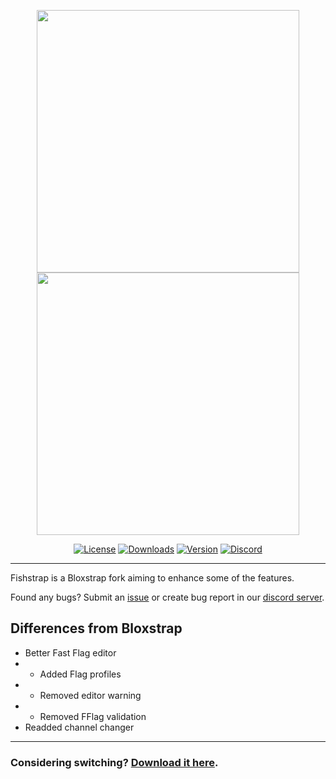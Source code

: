 
<p align="center">
    <img src="https://github.com/returnrqt/bloxstrap/raw/main/Images/Bloxstrap-full-dark.png#gh-dark-mode-only" width="420">
    <img src="https://github.com/returnrqt/bloxstrap/raw/main/Images/Bloxstrap-full-light.png#gh-light-mode-only" width="420">
</p>

<div align="center">

[![License][shield-repo-license]][repo-license]
[![Downloads][shield-repo-releases]][repo-releases]
[![Version][shield-repo-latest]][repo-latest]
[![Discord][shield-discord-server]][discord-invite]

</div>

----

Fishstrap is a Bloxstrap fork aiming to enhance some of the features.

Found any bugs? Submit an [issue](https://github.com/returnrqt/bloxstrap/issues) or create bug report in our [discord server](https://discord.gg/xSsamjAU84).

## Differences from Bloxstrap

- Better Fast Flag editor
 - - Added Flag profiles
 - - Removed editor warning
 - - Removed FFlag validation
 - Readded channel changer

----

### Considering switching? [Download it here](https://github.com/returnrqt/bloxstrap/releases).

[shield-repo-license]:  https://img.shields.io/github/license/returnrqt/bloxstrap
[shield-repo-releases]: https://img.shields.io/github/downloads/returnrqt/bloxstrap/latest/total?color=981bfe
[shield-repo-latest]:   https://img.shields.io/github/v/release/returnrqt/bloxstrap?color=7a39fb

[shield-discord-server]: https://img.shields.io/discord/1299397064165429360?logo=discord&logoColor=white&label=discord&color=4d3dff

[repo-license]:  https://github.com/returnrqt/bloxstrap/blob/main/LICENSE
[repo-actions]:  https://github.com/returnrqt/bloxstrap/actions
[repo-releases]: https://github.com/returnrqt/bloxstrap/releases
[repo-latest]:   https://github.com/returnrqt/bloxstrap/releases/latest

[discord-invite]:  https://discord.gg/xSsamjAU84

